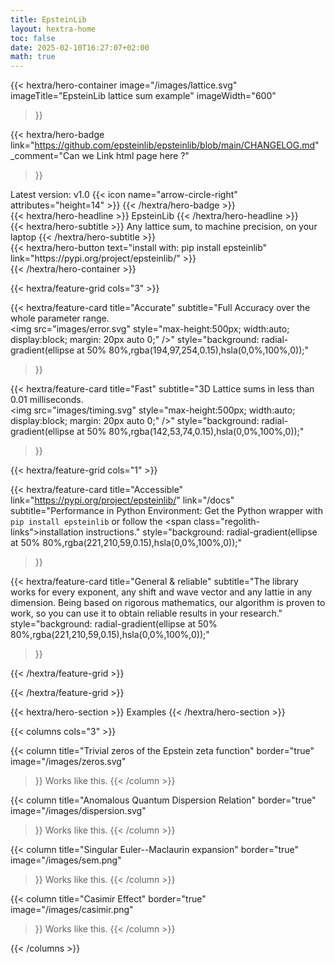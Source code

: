 ```yaml
---
title: EpsteinLib
layout: hextra-home
toc: false
date: 2025-02-10T16:27:07+02:00
math: true
---
```





<div class="hx-container">


{{< hextra/hero-container
  image="/images/lattice.svg"
  imageTitle="EpsteinLib lattice sum example"
  imageWidth="600"
>}}


{{< hextra/hero-badge
link="https://github.com/epsteinlib/epsteinlib/blob/main/CHANGELOG.md"
_comment="Can we Link html page here ?"
>}}
  <div class="hx-w-2 hx-h-2 hx-rounded-full hx-bg-primary-400"></div>
  <span>Latest version: v1.0</span>
  {{< icon name="arrow-circle-right" attributes="height=14" >}}
{{< /hextra/hero-badge >}}

<div class="hx-mt-6 hx-mb-6">
{{< hextra/hero-headline >}}
  EpsteinLib
{{< /hextra/hero-headline >}}
</div>

<div class="hx-mt-6 hx-mb-6">
{{< hextra/hero-subtitle >}}
Any lattice sum, to machine precision, on your laptop
{{< /hextra/hero-subtitle >}}
</div>

<div class="hx-mt-6 hx-mb-6">
{{< hextra/hero-button text="install with: pip install epsteinlib" link="https://pypi.org/project/epsteinlib/" >}}
</div>
{{< /hextra/hero-container >}}


<div class="hx-mt-6"></div>
<div class="hx-mt-6"></div>
<div class="hx-mt-6"></div>



{{< hextra/feature-grid cols="3" >}}

{{< hextra/feature-card
  title="Accurate"
  subtitle="Full Accuracy over the whole parameter range. <br> <img src=\"images/error.svg\" style=\"max-height:500px; width:auto; display:block; margin: 20px auto 0;\" />"
  style="background: radial-gradient(ellipse at 50% 80%,rgba(194,97,254,0.15),hsla(0,0%,100%,0));"
>}}

{{< hextra/feature-card
  title="Fast"
  subtitle="3D Lattice sums in less than $0.01$ milliseconds. <br> <img src=\"images/timing.svg\" style=\"max-height:500px; width:auto; display:block; margin: 20px auto 0;\" />"
  style="background: radial-gradient(ellipse at 50% 80%,rgba(142,53,74,0.15),hsla(0,0%,100%,0));"
>}}



{{< hextra/feature-grid cols="1" >}}

  {{< hextra/feature-card
    title="Accessible"
    link="https://pypi.org/project/epsteinlib/"
    link="/docs"
    subtitle="Performance in Python Environment: Get the  Python wrapper with `pip install epsteinlib` or follow the <span class=\"regolith-links\">installation</span> instructions."
style="background: radial-gradient(ellipse at 50% 80%,rgba(221,210,59,0.15),hsla(0,0%,100%,0));"
  >}}

  {{< hextra/feature-card
    title="General & reliable"
    subtitle="The library works for every exponent, any shift and wave vector and any lattie in any dimension. Being based on rigorous mathematics, our algorithm is proven to work, so you can use it to obtain reliable results in your research."
style="background: radial-gradient(ellipse at 50% 80%,rgba(221,210,59,0.15),hsla(0,0%,100%,0));"
  >}}

{{< /hextra/feature-grid >}}

{{< /hextra/feature-grid >}}

<div class="hx-mt-6 hx-mb-6"></div>
<div class="hx-mt-6 hx-mb-6"></div>
{{< hextra/hero-section >}}
  Examples
{{< /hextra/hero-section >}}


{{< columns cols="3" >}}

  {{< column
      title="Trivial zeros of the Epstein zeta function"
      border="true"
      image="/images/zeros.svg"
  >}}
Works like this.
{{< /column >}}

  {{< column
      title="Anomalous Quantum Dispersion Relation"
      border="true"
      image="/images/dispersion.svg"
  >}}
Works like this.
{{< /column >}}

{{< column
    title="Singular Euler--Maclaurin expansion"
    border="true"
    image="/images/sem.png"
>}}
Works like this.
{{< /column >}}

{{< column
    title="Casimir Effect"
    border="true"
    image="/images/casimir.png"
>}}
Works like this.
{{< /column >}}


</div>


{{< /columns >}}
